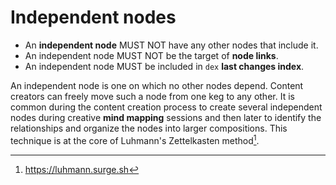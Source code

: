 # Independent nodes

* An **independent node** MUST NOT have any other nodes that include it.
* An independent node MUST NOT be the target of **node links**.
* An independent node MUST be included in `dex` **last changes index**.

An independent node is one on which no other nodes depend. Content creators can freely move such a node from one keg to any other. It is common during the content creation process to create several independent nodes during creative **mind mapping** sessions and then later to identify the relationships and organize the nodes into larger compositions. This technique is at the core of Luhmann's Zettelkasten method[^26].

[^26]: https://luhmann.surge.sh
